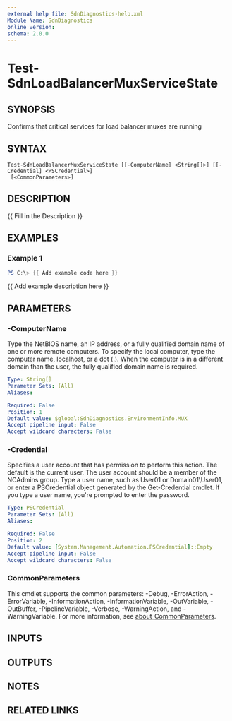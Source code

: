 ```yaml
---
external help file: SdnDiagnostics-help.xml
Module Name: SdnDiagnostics
online version:
schema: 2.0.0
---
```


# Test-SdnLoadBalancerMuxServiceState

## SYNOPSIS
Confirms that critical services for load balancer muxes are running

## SYNTAX

```
Test-SdnLoadBalancerMuxServiceState [[-ComputerName] <String[]>] [[-Credential] <PSCredential>]
 [<CommonParameters>]
```

## DESCRIPTION
{{ Fill in the Description }}

## EXAMPLES

### Example 1
```powershell
PS C:\> {{ Add example code here }}
```

{{ Add example description here }}

## PARAMETERS

### -ComputerName
Type the NetBIOS name, an IP address, or a fully qualified domain name of one or more remote computers.
To specify the local computer, type the computer name, localhost, or a dot (.). 
When the computer is in a different domain than the user, the fully qualified domain name is required.

```yaml
Type: String[]
Parameter Sets: (All)
Aliases:

Required: False
Position: 1
Default value: $global:SdnDiagnostics.EnvironmentInfo.MUX
Accept pipeline input: False
Accept wildcard characters: False
```

### -Credential
Specifies a user account that has permission to perform this action.
The default is the current user.
The user account should be a member of the NCAdmins group.
Type a user name, such as User01 or Domain01\User01, or enter a PSCredential object generated by the Get-Credential cmdlet.
If you type a user name, you're prompted to enter the password.

```yaml
Type: PSCredential
Parameter Sets: (All)
Aliases:

Required: False
Position: 2
Default value: [System.Management.Automation.PSCredential]::Empty
Accept pipeline input: False
Accept wildcard characters: False
```

### CommonParameters
This cmdlet supports the common parameters: -Debug, -ErrorAction, -ErrorVariable, -InformationAction, -InformationVariable, -OutVariable, -OutBuffer, -PipelineVariable, -Verbose, -WarningAction, and -WarningVariable. For more information, see [about_CommonParameters](http://go.microsoft.com/fwlink/?LinkID=113216).

## INPUTS

## OUTPUTS

## NOTES

## RELATED LINKS
